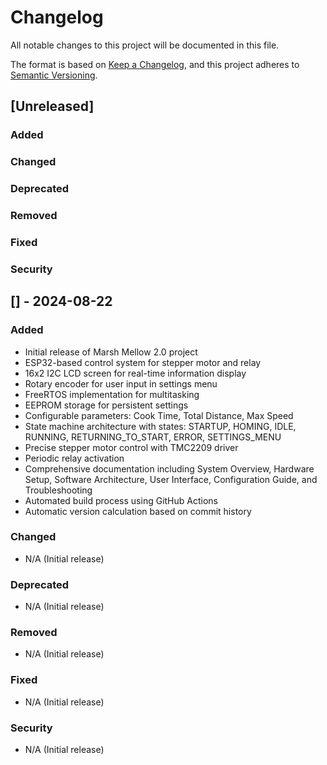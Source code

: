 # Changelog

All notable changes to this project will be documented in this file.

The format is based on [Keep a Changelog](https://keepachangelog.com/en/1.0.0/),
and this project adheres to [Semantic Versioning](https://semver.org/spec/v2.0.0.html).

## [Unreleased]

### Added

### Changed

### Deprecated

### Removed

### Fixed

### Security

## [] - 2024-08-22

### Added
- Initial release of Marsh Mellow 2.0 project
- ESP32-based control system for stepper motor and relay
- 16x2 I2C LCD screen for real-time information display
- Rotary encoder for user input in settings menu
- FreeRTOS implementation for multitasking
- EEPROM storage for persistent settings
- Configurable parameters: Cook Time, Total Distance, Max Speed
- State machine architecture with states: STARTUP, HOMING, IDLE, RUNNING, RETURNING_TO_START, ERROR, SETTINGS_MENU
- Precise stepper motor control with TMC2209 driver
- Periodic relay activation
- Comprehensive documentation including System Overview, Hardware Setup, Software Architecture, User Interface, Configuration Guide, and Troubleshooting
- Automated build process using GitHub Actions
- Automatic version calculation based on commit history

### Changed
- N/A (Initial release)

### Deprecated
- N/A (Initial release)

### Removed
- N/A (Initial release)

### Fixed
- N/A (Initial release)

### Security
- N/A (Initial release)
